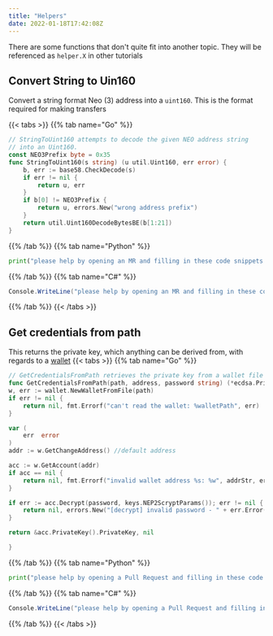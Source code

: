 ```yaml
---
title: "Helpers"
date: 2022-01-18T17:42:08Z
---
```


There are some functions that don't quite fit into another topic. They will be referenced as `helper.X` in other tutorials

## Convert String to Uin160

Convert a string format Neo (3) address into a `uint160`. This is the format required for making transfers

{{< tabs >}}
{{% tab name="Go" %}}
```go
// StringToUint160 attempts to decode the given NEO address string
// into an Uint160.
const NEO3Prefix byte = 0x35
func StringToUint160(s string) (u util.Uint160, err error) {
    b, err := base58.CheckDecode(s)
    if err != nil {
        return u, err
    }
    if b[0] != NEO3Prefix {
        return u, errors.New("wrong address prefix")
    }
    return util.Uint160DecodeBytesBE(b[1:21])
}
```
{{% /tab %}}
{{% tab name="Python" %}}
```python
print("please help by opening an MR and filling in these code snippets!")
```
{{% /tab %}}
{{% tab name="C#" %}}
```c#
Console.WriteLine("please help by opening an MR and filling in these code snippets!");
```
{{% /tab %}}
{{< /tabs >}}

## Get credentials from path

This returns the private key, which anything can be derived from, with regards to a [wallet](/neo-docs/examples/wallets)
{{< tabs >}}
{{% tab name="Go" %}}
```go
// GetCredentialsFromPath retrieves the private key from a wallet file 
func GetCredentialsFromPath(path, address, password string) (*ecdsa.PrivateKey, error) {
w, err := wallet.NewWalletFromFile(path)
if err != nil {
    return nil, fmt.Errorf("can't read the wallet: %walletPath", err)
}

var (
    err  error
)
addr := w.GetChangeAddress() //default address

acc := w.GetAccount(addr)
if acc == nil {
    return nil, fmt.Errorf("invalid wallet address %s: %w", addrStr, err)
}

if err := acc.Decrypt(password, keys.NEP2ScryptParams()); err != nil {
    return nil, errors.New("[decrypt] invalid password - " + err.Error())
}

return &acc.PrivateKey().PrivateKey, nil

}
```
{{% /tab %}}
{{% tab name="Python" %}}
```python
print("please help by opening a Pull Request and filling in these code snippets!")
```
{{% /tab %}}
{{% tab name="C#" %}}
```c#
Console.WriteLine("please help by opening a Pull Request and filling in these code snippets!");
```
{{% /tab %}}
{{< /tabs >}}

